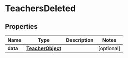 # TeachersDeleted

## Properties
Name | Type | Description | Notes
------------ | ------------- | ------------- | -------------
**data** | [**TeacherObject**](TeacherObject.md) |  |  [optional]
